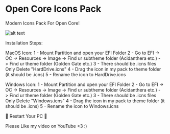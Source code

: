 # Open Core Icons Pack
Modern Icons Pack For Open Core!

![alt text](https://github.com/thebiscuitaep/OpenCoreIconsPack/blob/main/Opencore%20Boot%20Menu%20Icons%20Pack%20by%20thebiscuit/png/macOS/HardDrive%20-%20Sonoma.png?raw=true)





Installation Steps:

MacOS Icon:
1 - Mount Partition and open your EFI Folder
2 - Go to EFI ->  OC -> Resources -> Image -> Find ur subtheme folder (Acidanthera etc.) -> Find ur theme folder (Golden Gate etc.)
3 - There should be .icns files Only Delete "HardDrive.icns"
4 - Drag the icon in my pack to theme folder (it should be .icns)
5 - Rename the icon to HardDrive.icns

Windows Icon:
1 - Mount Partition and open your EFI Folder
2 - Go to EFI ->  OC -> Resources -> Image -> Find ur subtheme folder (Acidanthera etc.) -> Find ur theme folder (Golden Gate etc.)
3 - There should be .icns files Only Delete "Windows.icns"
4 - Drag the icon in my pack to theme folder (it should be .icns)
5 - Rename the icon to Windows.icns

 Restart Your PC 

Please Like my video on YouTube <3 :) 
